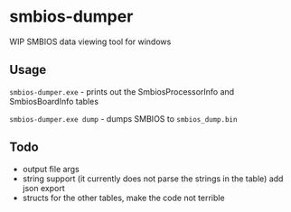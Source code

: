 # smbios-dumper
WIP SMBIOS data viewing tool for windows

## Usage

`smbios-dumper.exe` - prints out the SmbiosProcessorInfo and SmbiosBoardInfo tables

`smbios-dumper.exe dump` - dumps SMBIOS to `smbios_dump.bin`
## Todo
* output file args
* string support (it currently does not parse the strings in the table) add json export
* structs for the other tables, make the code not terrible
